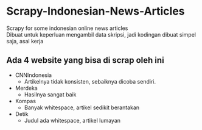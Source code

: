 # Scrapy-Indonesian-News-Articles
Scrapy for some indonesian online news articles  
Dibuat untuk keperluan mengambil data skripsi, jadi kodingan dibuat simpel saja, asal kerja

## Ada 4 website yang bisa di scrap oleh ini  

- CNNIndonesia
  - Artikelnya tidak konsisten, sebaiknya dicoba sendiri.
- Merdeka
  - Hasilnya sangat baik
- Kompas
  - Banyak whitespace, artikel sedikit berantakan
- Detik
  - Judul ada whitespace, artikel lumayan
